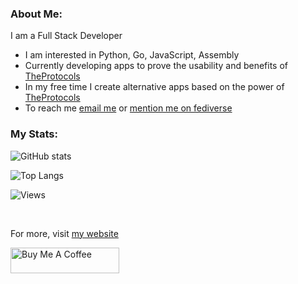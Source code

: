 ### About Me:

I am a Full Stack Developer

- I am interested in Python, Go, JavaScript, Assembly
- Currently developing apps to prove the usability and benefits of [TheProtocols](https://github.com/islekcaganmert/TheProtocols)
- In my free time I create alternative apps based on the power of [TheProtocols](https://github.com/islekcaganmert/TheProtocols)
- To reach me [email me](mailto:islekcaganmert@gmail.com) or [mention me on fediverse](https://pebble.social/@islekcaganmert)

### My Stats:

![GitHub stats](https://github-readme-stats.vercel.app/api?username=islekcaganmert&show_icons=true&theme=transparent)

![Top Langs](https://github-readme-stats.vercel.app/api/top-langs/?username=islekcaganmert&layout=compact&theme=vision-friendly-light)

![Views](https://komarev.com/ghpvc/?username=islekcaganmert&style=flat&color=lightgrey&abbreviated=true)

&nbsp;

For more, visit [my website](https://islekcaganmert.vercel.app/)

<a href="https://www.buymeacoffee.com/islekcaganmert" target="_blank"><img src="https://cdn.buymeacoffee.com/buttons/default-orange.png" alt="Buy Me A Coffee" height="41" width="174"></a>
